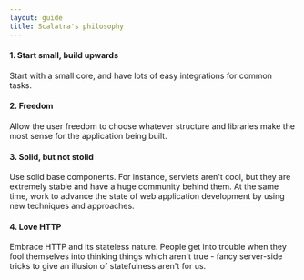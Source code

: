 ```yaml
---
layout: guide
title: Scalatra's philosophy
---
```


<h4>1. Start small, build upwards</h4>

Start with a small core, and have lots of easy integrations for common tasks.

<h4>2. Freedom</h4>

Allow the user freedom to choose whatever structure and libraries make the most sense for the application being built.

<h4>3. Solid, but not stolid </h4>

Use solid base components. For instance, servlets aren't cool, but they are
extremely stable and have a huge community behind them. At the same time, work
to advance the state of web application development by using new techniques
and approaches.


<h4>4. Love HTTP</h4>

Embrace HTTP and its stateless nature. People get into trouble when they fool themselves into thinking things which aren't true - fancy server-side tricks to give an illusion of statefulness aren't for us.
